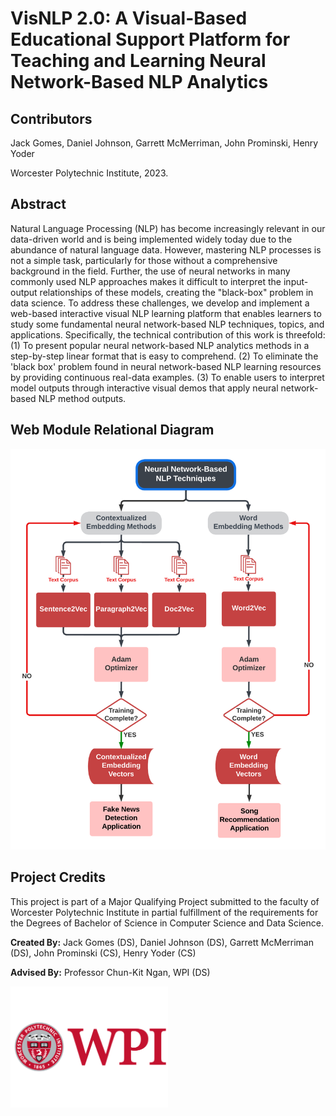 # VisNLP 2.0: A Visual-Based Educational Support Platform for Teaching and Learning Neural Network-Based NLP Analytics

## Contributors
Jack Gomes, Daniel Johnson, Garrett McMerriman, John Prominski, Henry Yoder

Worcester Polytechnic Institute, 2023.

## Abstract
Natural Language Processing (NLP) has become increasingly relevant in our data-driven world and is being implemented widely today due to the abundance of natural language data. However, mastering NLP processes is not a simple task, particularly for those without a comprehensive background in the field. Further, the use of neural networks in many commonly used NLP approaches makes it difficult to interpret the input-output relationships of these models, creating the "black-box" problem in data science. To address these challenges, we develop and implement a web-based interactive visual NLP learning platform that enables learners to study some fundamental neural network-based NLP techniques, topics, and applications. Specifically, the technical contribution of this work is threefold: (1) To present popular neural network-based NLP analytics methods in a step-by-step linear format that is easy to comprehend. (2) To eliminate the 'black box' problem found in neural network-based NLP learning resources by providing continuous real-data examples. (3) To enable users to interpret model outputs through interactive visual demos that apply neural network-based NLP method outputs.

## Web Module Relational Diagram
![layout](public/assets/web_diagrams/web_diagram_aligned_home.png)

## Project Credits
This project is part of a Major Qualifying Project submitted to the faculty of Worcester Polytechnic Institute in partial fulfillment of the requirements for the Degrees of Bachelor of Science in Computer Science and Data Science.

**Created By:** Jack Gomes (DS), Daniel Johnson (DS), Garrett McMerriman (DS), John Prominski (CS), Henry Yoder (CS)

**Advised By:** Professor Chun-Kit Ngan, WPI (DS)

<img src="public/assets/wpi_logo_transparent.png" width="50%" height="50%" />
